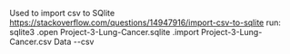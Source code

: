 Used to import csv to SQlite
https://stackoverflow.com/questions/14947916/import-csv-to-sqlite
run: 
    sqlite3
    .open Project-3-Lung-Cancer.sqlite
    .import Project-3-Lung-Cancer.csv Data --csv
    
